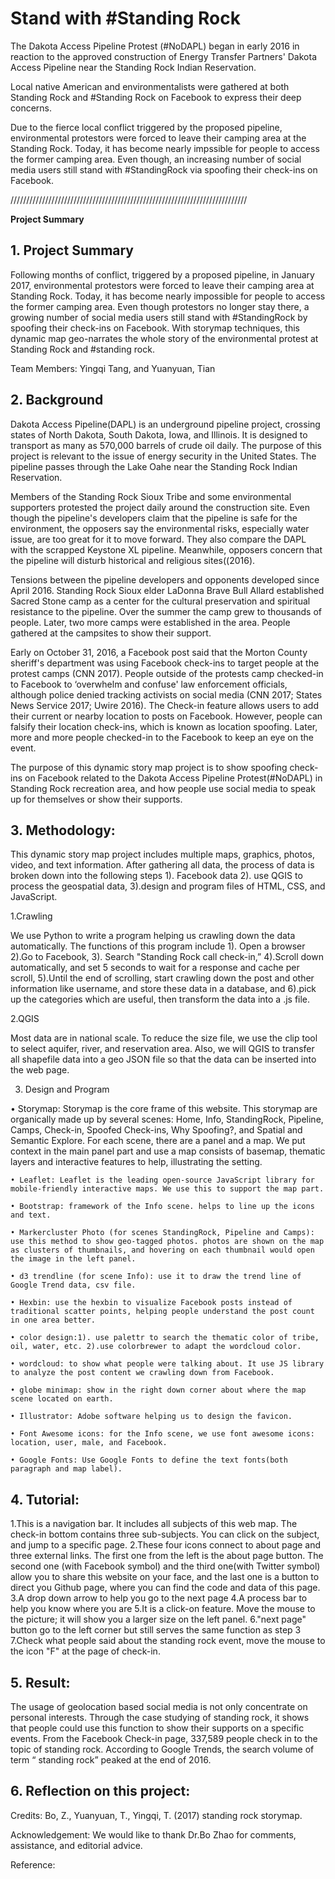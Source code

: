 # Stand with #Standing Rock

The Dakota Access Pipeline Protest (#NoDAPL) began in early 2016 in reaction to the approved construction of Energy Transfer Partners' Dakota Access Pipeline near the Standing Rock Indian Reservation.

Local native American and environmentalists were gathered at both Standing Rock and #Standing Rock on Facebook to express their deep concerns.

Due to the fierce local conflict triggered by the proposed pipeline, environmental protestors were forced to leave their camping area at the Standing Rock. Today, it has become nearly impssible for people to access the former camping area. Even though, an increasing number of social media users still stand with #StandingRock via spoofing their check-ins on Facebook.

///////////////////////////////////////////////////////////////////////////

**Project Summary**
 
## 1. Project Summary 
Following months of conflict, triggered by a proposed pipeline, in January 2017, environmental protestors were forced to leave their camping area at Standing Rock. Today, it has become nearly impossible for people to access the former camping area. Even though protestors no longer stay there, a growing number of social media users still stand with #StandingRock by spoofing their check-ins on Facebook. With storymap techniques, this dynamic map geo-narrates the whole story of the environmental protest at Standing Rock and #standing rock.
 
Team Members:  Yingqi Tang, and Yuanyuan, Tian 
 
## 2. Background
 
Dakota Access Pipeline(DAPL) is an underground pipeline project, crossing states of North Dakota, South Dakota, Iowa, and Illinois. It is designed to transport as many as 570,000 barrels of crude oil daily. The purpose of this project is relevant to the issue of energy security in the United States. The pipeline passes through the Lake Oahe near the Standing Rock Indian Reservation.

Members of the Standing Rock Sioux Tribe and some environmental supporters protested the project daily around the construction site. Even though the pipeline's developers claim that the pipeline is safe for the environment, the opposers say the environmental risks, especially water issue, are too great for it to move forward. They also compare the DAPL with the scrapped Keystone XL pipeline. Meanwhile, opposers concern that the pipeline will disturb historical and religious sites((2016).
  
Tensions between the pipeline developers and opponents developed since April 2016. Standing Rock Sioux elder LaDonna Brave Bull Allard established Sacred Stone camp as a center for the cultural preservation and spiritual resistance to the pipeline. Over the summer the camp grew to thousands of people. Later, two more camps were established in the area. People gathered at the campsites to show their support.
  
Early on October 31, 2016, a Facebook post said that the Morton County sheriff's department was using Facebook check-ins to target people at the protest camps (CNN 2017). People outside of the protests camp checked-in to Facebook to ‘overwhelm and confuse' law enforcement officials, although police denied tracking activists on social media (CNN 2017; States News Service 2017; Uwire 2016). The Check-in feature allows users to add their current or nearby location to posts on Facebook. However, people can falsify their location check-ins, which is known as location spoofing. Later, more and more people checked-in to the Facebook to keep an eye on the event.

The purpose of this dynamic story map project is to show spoofing check-ins on Facebook related to the Dakota Access Pipeline Protest(#NoDAPL) in Standing Rock recreation area, and how people use social media to speak up for themselves or show their supports.
  
## 3. Methodology:
This dynamic story map project includes multiple maps, graphics, photos, video, and text information. After gathering all data, the process of data is broken down into the following steps 1). Facebook data 2). use QGIS to process the geospatial data, 3).design and program files of HTML, CSS, and JavaScript.  
 
1.Crawling

We use Python to write a program helping us crawling down the data automatically. The functions of this program include 1). Open a browser 2).Go to Facebook, 3). Search "Standing Rock call check-in,” 4).Scroll down automatically, and set 5 seconds to wait for a response and cache per scroll, 5).Until the end of scrolling, start crawling down the post and other information like username, and store these data in a database, and 6).pick up the categories which are useful, then transform the data into a .js file.
 
2.QGIS

Most data are in national scale. To reduce the size file, we use the clip tool to select aquifer, river, and reservation area. Also, we will QGIS to transfer all shapefile data into a geo JSON file so that the data can be inserted into the web page.
 
3. Design and Program

  • Storymap: Storymap is the core frame of this website. This storymap are organically made up by several scenes: Home, Info, StandingRock, Pipeline, Camps, Check-in, Spoofed Check-ins, Why Spoofing?, and Spatial and Semantic Explore. For each scene, there are a panel and a map. We put context in the main panel part and use a map consists of basemap, thematic layers and interactive features to help, illustrating the setting.
  
    • Leaflet: Leaflet is the leading open-source JavaScript library for mobile-friendly interactive maps. We use this to support the map part.
    
    • Bootstrap: framework of the Info scene. helps to line up the icons and text.
    
    • Markercluster Photo (for scenes StandingRock, Pipeline and Camps): use this method to show geo-tagged photos. photos are shown on the map as clusters of thumbnails, and hovering on each thumbnail would open the image in the left panel.
    
    • d3 trendline (for scene Info): use it to draw the trend line of Google Trend data, csv file.
    
    • Hexbin: use the hexbin to visualize Facebook posts instead of traditional scatter points, helping people understand the post count in one area better.
    
    • color design:1). use palettr to search the thematic color of tribe, oil, water, etc. 2).use colorbrewer to adapt the wordcloud color.
    
    • wordcloud: to show what people were talking about. It use JS library to analyze the post content we crawling down from Facebook.
    
    • globe minimap: show in the right down corner about where the map scene located on earth.
    
    • Illustrator: Adobe software helping us to design the favicon.
    
    • Font Awesome icons: for the Info scene, we use font awesome icons: location, user, male, and Facebook.
    
    • Google Fonts: Use Google Fonts to define the text fonts(both paragraph and map label).
    

 
 
 
 
## 4. Tutorial:
1.This is a navigation bar. It includes all subjects of this web map. The check-in bottom contains three sub-subjects. You can click on the subject, and jump to a specific page. 
2.These four icons connect to about page and three external links. The first one from the left is the about page button. The second one (with Facebook symbol) and the third one(with Twitter symbol) allow you to share this website on your face, and the last one is a button to direct you Github page, where you can find the code and data of this page. 
3.A drop down arrow to help you go to the next page
4.A process bar to help you know where you are 
5.It is a click-on feature. Move the mouse to the picture; it will show you a larger size on the left panel. 
6."next page" button go to the left corner but still serves the same function as step 3
7.Check what people said about the standing rock event, move the mouse to the icon "F" at the page of check-in. 
 



 
## 5. Result:
The usage of geolocation based social media is not only concentrate on personal interests. Through the case studying of standing rock, it shows that people could use this function to show their supports on a specific events. From the Facebook Check-in page, 337,589 people check in to the topic of standing rock. According to Google Trends, the search volume of term “ standing rock” peaked at the end of 2016. 
 
 
## 6. Reflection on this project:
 
Credits: Bo, Z., Yuanyuan, T., Yingqi, T.  (2017) standing rock storymap.
 
Acknowledgement:
We would like to thank Dr.Bo Zhao for comments, assistance, and editorial advice.
 
 
Reference:
